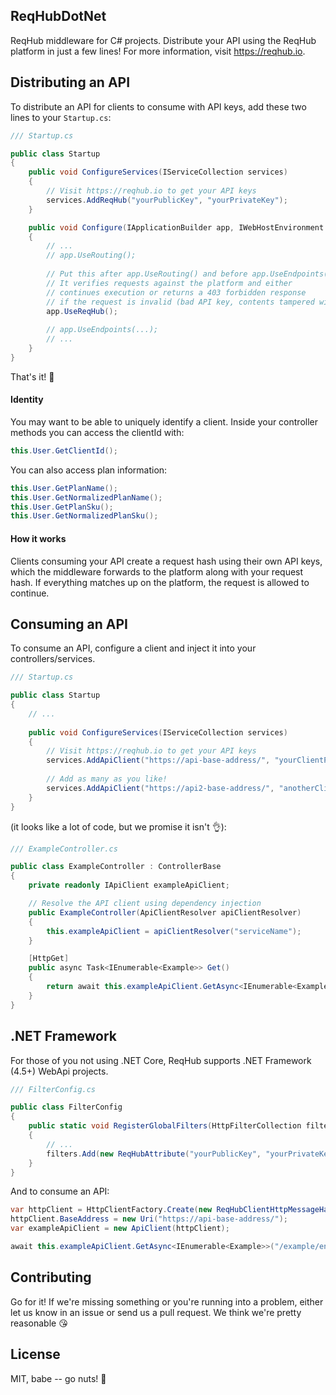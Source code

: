 ## ReqHubDotNet
ReqHub middleware for C# projects. Distribute your API using the ReqHub platform in just a few lines!
For more information, visit https://reqhub.io.

## Distributing an API
To distribute an API for clients to consume with API keys, add these two lines to your `Startup.cs`:

```cs
/// Startup.cs

public class Startup
{
    public void ConfigureServices(IServiceCollection services)
    {
        // Visit https://reqhub.io to get your API keys
        services.AddReqHub("yourPublicKey", "yourPrivateKey");
    }

    public void Configure(IApplicationBuilder app, IWebHostEnvironment env)
    {
        // ...
        // app.UseRouting();
        
        // Put this after app.UseRouting() and before app.UseEndpoints().
        // It verifies requests against the platform and either
        // continues execution or returns a 403 forbidden response
        // if the request is invalid (bad API key, contents tampered with, etc.)
        app.UseReqHub();
        
        // app.UseEndpoints(...);
        // ...
    }
}
```
That's it! 🎉

#### Identity
You may want to be able to uniquely identify a client.
Inside your controller methods you can access the clientId with:
```cs
this.User.GetClientId();
```

You can also access plan information:
```cs
this.User.GetPlanName();
this.User.GetNormalizedPlanName();
this.User.GetPlanSku();
this.User.GetNormalizedPlanSku();
```

#### How it works
Clients consuming your API create a request hash using their own API keys, which the middleware forwards to the platform
along with your request hash. If everything matches up on the platform, the request is allowed to continue.

## Consuming an API
To consume an API, configure a client and inject it into your controllers/services.

```cs
/// Startup.cs

public class Startup
{
    // ...
    
    public void ConfigureServices(IServiceCollection services)
    {
        // Visit https://reqhub.io to get your API keys
        services.AddApiClient("https://api-base-address/", "yourClientPublicKey", "yourClientPrivateKey", "serviceName");
        
        // Add as many as you like!
        services.AddApiClient("https://api2-base-address/", "anotherClientPublicKey", "anotherClientPrivateKey", "serviceName2");
    }
}
```
(it looks like a lot of code, but we promise it isn't 👌):
```cs
/// ExampleController.cs

public class ExampleController : ControllerBase
{
    private readonly IApiClient exampleApiClient;

    // Resolve the API client using dependency injection
    public ExampleController(ApiClientResolver apiClientResolver)
    {
        this.exampleApiClient = apiClientResolver("serviceName");
    }

    [HttpGet]
    public async Task<IEnumerable<Example>> Get()
    {
        return await this.exampleApiClient.GetAsync<IEnumerable<Example>>("/example/endpoint");
    }
}
```

## .NET Framework
For those of you not using .NET Core, ReqHub supports .NET Framework (4.5+) WebApi projects.

```cs
/// FilterConfig.cs

public class FilterConfig
{
    public static void RegisterGlobalFilters(HttpFilterCollection filters)
    {
        // ...
        filters.Add(new ReqHubAttribute("yourPublicKey", "yourPrivateKey"));
    }
}
```

And to consume an API:

```cs
var httpClient = HttpClientFactory.Create(new ReqHubClientHttpMessageHandler("yourClientPublicKey", "yourClientPrivateKey"));
httpClient.BaseAddress = new Uri("https://api-base-address/");
var exampleApiClient = new ApiClient(httpClient);

await this.exampleApiClient.GetAsync<IEnumerable<Example>>("/example/endpoint");
```

## Contributing
Go for it! If we're missing something or you're running into a problem, either let us know in an issue or send us a pull request.
We think we're pretty reasonable 😘

## License
MIT, babe -- go nuts! 🎉
